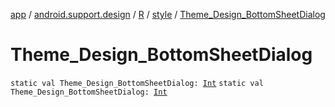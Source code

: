 [app](../../../index.md) / [android.support.design](../../index.md) / [R](../index.md) / [style](index.md) / [Theme_Design_BottomSheetDialog](./-theme_-design_-bottom-sheet-dialog.md)

# Theme_Design_BottomSheetDialog

`static val Theme_Design_BottomSheetDialog: `[`Int`](https://kotlinlang.org/api/latest/jvm/stdlib/kotlin/-int/index.html)
`static val Theme_Design_BottomSheetDialog: `[`Int`](https://kotlinlang.org/api/latest/jvm/stdlib/kotlin/-int/index.html)